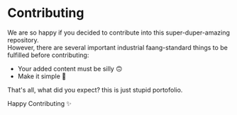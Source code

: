 # Contributing

We are so happy if you decided to contribute into this super-duper-amazing repository. <br>
However, there are several important industrial faang-standard things to be fulfilled before contributing: 

- Your added content must be silly 🙃
- Make it simple 🫧

That's all, what did you expect? this is just stupid portofolio.

Happy Contributing ✨